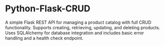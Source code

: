 # Python-Flask-CRUD
A simple Flask REST API for managing a product catalog with full CRUD functionality. Supports creating, retrieving, updating, and deleting products. Uses SQLAlchemy for database integration and includes basic error handling and a health check endpoint.
